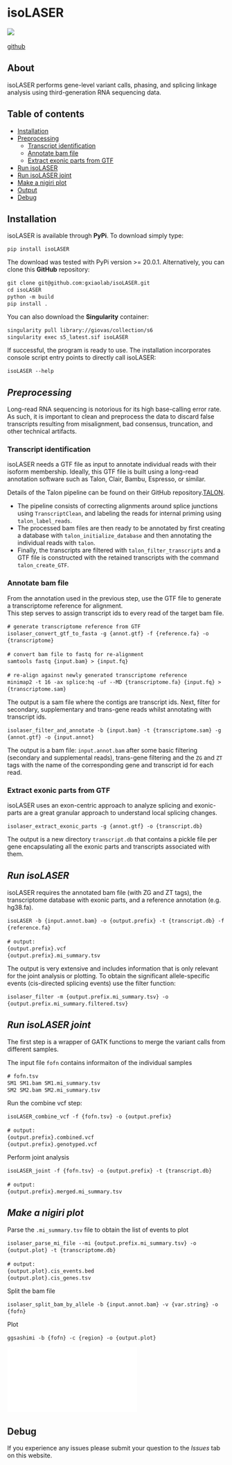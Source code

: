 # **isoLASER**
[![](https://img.shields.io/badge/isoLASER-v0.0.0.1-blue)](https://test.pypi.org/project/isoLASER/)

[github](https://github.com/gxiaolab/isoLASER/)

## **About**

isoLASER performs gene-level variant calls, phasing, and splicing linkage analysis using third-generation RNA sequencing data.

## **Table of contents**
- [Installation](#installation)
- [Preprocessing](#preprocessing)
  - [Transcript identification](#transcript-identification)
  - [Annotate bam file](#annotate-bam-file)
  - [Extract exonic parts from GTF](#extract-exonic-parts-from-gtf)
- [Run isoLASER](#run-isolaser)
- [Run isoLASER joint](#run-isolaser-joint)
- [Make a nigiri plot](#make-a-nigiri-plot)
- [Output](#output)
- [Debug](#debug)


## **Installation**

isoLASER is available through **PyPi**. To download simply type:

```
pip install isoLASER
```

The download was tested with PyPi version >= 20.0.1. Alternatively, you can clone this **GitHub** repository:

```
git clone git@github.com:gxiaolab/isoLASER.git 
cd isoLASER
python -m build
pip install .
```

You can also download the **Singularity** container:

```
singularity pull library://giovas/collection/s6
singularity exec s5_latest.sif isoLASER
```

If successful, the program is ready to use. The installation incorporates console script entry points to directly call isoLASER:

```
isoLASER --help
```

## *Preprocessing* 

Long-read RNA sequencing is notorious for its high base-calling error rate. As such, it is important to clean and preprocess the data to discard false transcripts resulting from misalignment, bad consensus, truncation, and other technical artifacts.   



### Transcript identification

isoLASER needs a GTF file as input to annotate individual reads with their isoform membership. Ideally, this GTF file is built using a long-read annotation software such as Talon, Clair, Bambu, Espresso, or similar. 

Details of the Talon pipeline can be found on their GitHub repository.[TALON](https://github.com/mortazavilab/TALON).

- The pipeline consists of correcting alignments around splice junctions using `TranscriptClean`, and labeling the reads for internal priming using `talon_label_reads`. 
- The processed bam files are then ready to be annotated by first creating a database with `talon_initialize_database` and then annotating the individual reads with `talon`. 
- Finally, the transcripts are filtered with `talon_filter_transcripts` and a GTF file is constructed with the retained transcripts with the command `talon_create_GTF`.     


### Annotate bam file

From the annotation used in the previous step, use the GTF file to generate a transcriptome reference for alignment.   
This step serves to assign transcript ids to every read of the target bam file.

```
# generate transcriptome reference from GTF
isolaser_convert_gtf_to_fasta -g {annot.gtf} -f {reference.fa} -o {transcriptome}

# convert bam file to fastq for re-alignment
samtools fastq {input.bam} > {input.fq}

# re-align against newly generated transcriptome reference
minimap2 -t 16 -ax splice:hq -uf --MD {transcriptome.fa} {input.fq} > {transcriptome.sam}
```

The output is a sam file where the contigs are transcript ids. 
Next, filter for secondary, supplementary and trans-gene reads whilst annotating with transcript ids. 

```
isolaser_filter_and_annotate -b {input.bam} -t {transcriptome.sam} -g {annot.gtf} -o {input.annot}
```
The output is a bam file: `input.annot.bam` after some basic filtering (secondary and supplemental reads), trans-gene filtering and the `ZG` and `ZT` tags with the name of the corresponding gene and transcript id for each read.  

### Extract exonic parts from GTF

isoLASER uses an exon-centric approach to analyze splicing and exonic-parts are a great granular approach to understand local splicing changes. 

```
isolaser_extract_exonic_parts -g {annot.gtf} -o {transcript.db}
```

The output is a new directory `transcript.db` that contains a pickle file per gene encapsulating all the exonic parts and transcripts associated with them.   

## *Run isoLASER*

isoLASER requires the annotated bam file (with ZG and ZT tags), the transcriptome database with exonic parts, and a reference annotation (e.g. hg38.fa).  

```
isoLASER -b {input.annot.bam} -o {output.prefix} -t {transcript.db} -f {reference.fa}

# output:
{output.prefix}.vcf
{output.prefix}.mi_summary.tsv

```

The output is very extensive and includes information that is only relevant for the joint analysis or plotting. 
To obtain the significant allele-specific events (cis-directed splicing events) use the filter function: 

```
isolaser_filter -m {output.prefix.mi_summary.tsv} -o {output.prefix.mi_summary.filtered.tsv}
```

## *Run isoLASER joint*

The first step is a wrapper of GATK functions to merge the variant calls from different samples.

The input file `fofn` contains informaiton of the individual samples
```
# fofn.tsv
SM1 SM1.bam SM1.mi_summary.tsv
SM2 SM2.bam SM2.mi_summary.tsv
```
Run the combine vcf step:
```
isoLASER_combine_vcf -f {fofn.tsv} -o {output.prefix}

# output:
{output.prefix}.combined.vcf
{output.prefix}.genotyped.vcf
```
Perform joint analysis
```
isoLASER_joint -f {fofn.tsv} -o {output.prefix} -t {transcript.db}

# output:
{output.prefix}.merged.mi_summary.tsv
```

## *Make a nigiri plot*

Parse the `.mi_summary.tsv` file to obtain the list of events to plot

```
isolaser_parse_mi_file --mi {output.prefix.mi_summary.tsv} -o {output.plot} -t {transcriptome.db} 

# output:
{output.plot}.cis_events.bed
{output.plot}.cis_genes.tsv
```
Split the bam file

```
isolaser_split_bam_by_allele -b {input.annot.bam} -v {var.string} -o {fofn} 
```
Plot
```
ggsashimi -b {fofn} -c {region} -o {output.plot} 
```

![plot](nigiri.PacBio.HLA-DPB1.ENSG00000223865.11.aorta_1.pdf)

## **Debug**
If you experience any issues please submit your question to the *Issues* tab on this website. 



